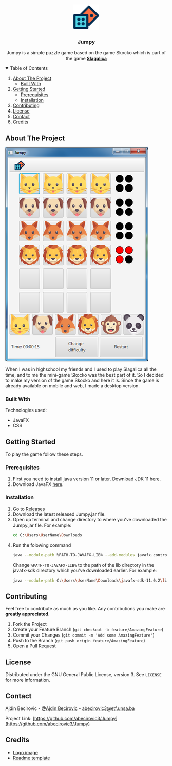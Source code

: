 <!-- PROJECT LOGO -->
<br />
<p align="center">
  <a href="https://github.com/abecirovic3/Jumpy">
    <img src="images/dices.png" alt="Logo" width="80" height="80">
  </a>

  <h3 align="center">Jumpy</h3>

  <p align="center">
    Jumpy is a simple puzzle game based on the game Skocko which is part of the game <a href="https://en.wikipedia.org/wiki/TV_Slagalica"><strong>Slagalica</strong></a>
</p>



<!-- TABLE OF CONTENTS -->
<details open="open">
  <summary>Table of Contents</summary>
  <ol>
    <li>
      <a href="#about-the-project">About The Project</a>
      <ul>
        <li><a href="#built-with">Built With</a></li>
      </ul>
    </li>
    <li>
      <a href="#getting-started">Getting Started</a>
      <ul>
        <li><a href="#prerequisites">Prerequisites</a></li>
        <li><a href="#installation">Installation</a></li>
      </ul>
    </li>
    <li><a href="#contributing">Contributing</a></li>
    <li><a href="#license">License</a></li>
    <li><a href="#contact">Contact</a></li>
    <li><a href="#credits">Credits</a></li>
  </ol>
</details>



<!-- ABOUT THE PROJECT -->
## About The Project

![Screenshot](https://github.com/abecirovic3/Jumpy/blob/master/images/jumpyScreen.PNG?raw=true)

When I was in highschool my friends and I used to play Slagalica all the time, and to me the mini-game Skocko was the best part of it. So I decided to make my version of the game Skocko and here it is. Since the game is already available on mobile and web, I made a desktop version.

### Built With

Technologies used:
* JavaFX
* CSS



<!-- GETTING STARTED -->
## Getting Started

To play the game follow these steps.

### Prerequisites

1. First you need to install java version 11 or later. Download JDK 11 [here](https://www.oracle.com/java/technologies/javase-jdk11-downloads.html).
2. Download JavaFX [here](https://gluonhq.com/products/javafx/).

### Installation

1. Go to [Releases](https://github.com/abecirovic3/Jumpy/releases)
2. Download the latest released Jumpy.jar file.
3. Open up terminal and change directory to where you've downloaded the Jumpy.jar file. For example:
   ```sh
   cd C:\Users\UserName\Downloads
   ```
4. Run the folowing command
   ```sh
   java --module-path %PATH-TO-JAVAFX-LIB% --add-modules javafx.controls,javafx.fxml -jar Jumpy.jar
   ```
   Change `%PATH-TO-JAVAFX-LIB%` to the path of the lib directory in the javafx-sdk directory which you've downloaded earlier. For example:
   ```sh
   java --module-path C:\Users\UserName\Downloads\javafx-sdk-11.0.2\lib --add-modules javafx.controls,javafx.fxml -jar Jumpy.jar
   ```


<!-- CONTRIBUTING -->
## Contributing

Feel free to contribute as much as you like. Any contributions you make are **greatly appreciated**.

1. Fork the Project
2. Create your Feature Branch (`git checkout -b feature/AmazingFeature`)
3. Commit your Changes (`git commit -m 'Add some AmazingFeature'`)
4. Push to the Branch (`git push origin feature/AmazingFeature`)
5. Open a Pull Request



<!-- LICENSE -->
## License

Distributed under the GNU General Public License, version 3. See `LICENSE` for more information.



<!-- CONTACT -->
## Contact

Ajdin Becirovic - [@Ajdin Becirovic](https://www.facebook.com/ajdin.becirovic.1/) - abecirovic3@etf.unsa.ba

Project Link: [https://github.com/abecirovic3/Jumpy](https://github.com/abecirovic3/Jumpy)



<!-- Credits -->
## Credits
* [Logo image](https://www.flaticon.com/free-icon/dices_1003946?related_id=1003946&origin=pack)
* [Readme template](https://github.com/othneildrew/Best-README-Template)
